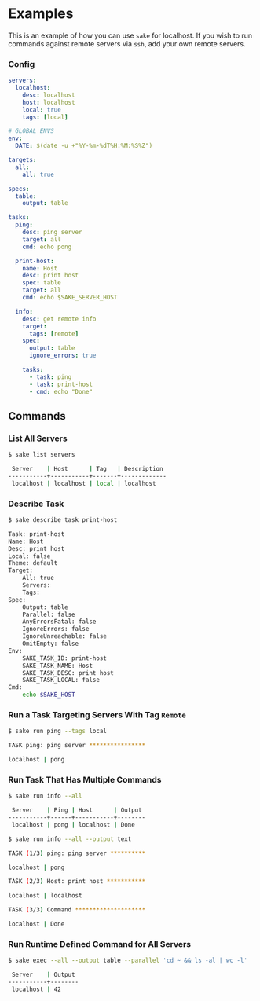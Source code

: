 # Examples

This is an example of how you can use `sake` for localhost. If you wish to run commands against remote servers via `ssh`, add your own remote servers.

### Config

```yaml
servers:
  localhost:
    desc: localhost
    host: localhost
    local: true
    tags: [local]

# GLOBAL ENVS
env:
  DATE: $(date -u +"%Y-%m-%dT%H:%M:%S%Z")

targets:
  all:
    all: true

specs:
  table:
    output: table

tasks:
  ping:
    desc: ping server
    target: all
    cmd: echo pong

  print-host:
    name: Host
    desc: print host
    spec: table
    target: all
    cmd: echo $SAKE_SERVER_HOST

  info:
    desc: get remote info
    target:
      tags: [remote]
    spec:
      output: table
      ignore_errors: true

    tasks:
      - task: ping
      - task: print-host
      - cmd: echo "Done"
```

## Commands

### List All Servers

```bash
$ sake list servers

 Server    | Host      | Tag   | Description
-----------+-----------+-------+-------------
 localhost | localhost | local | localhost
```

### Describe Task

```bash
$ sake describe task print-host

Task: print-host
Name: Host
Desc: print host
Local: false
Theme: default
Target:
    All: true
    Servers:
    Tags:
Spec:
    Output: table
    Parallel: false
    AnyErrorsFatal: false
    IgnoreErrors: false
    IgnoreUnreachable: false
    OmitEmpty: false
Env:
    SAKE_TASK_ID: print-host
    SAKE_TASK_NAME: Host
    SAKE_TASK_DESC: print host
    SAKE_TASK_LOCAL: false
Cmd:
    echo $SAKE_HOST
```

### Run a Task Targeting Servers With Tag `Remote`

```bash
$ sake run ping --tags local

TASK ping: ping server ****************

localhost | pong
```

### Run Task That Has Multiple Commands

```bash
$ sake run info --all

 Server    | Ping | Host      | Output
-----------+------+-----------+--------
 localhost | pong | localhost | Done

$ sake run info --all --output text

TASK (1/3) ping: ping server **********

localhost | pong

TASK (2/3) Host: print host ***********

localhost | localhost

TASK (3/3) Command ********************

localhost | Done
```

### Run Runtime Defined Command for All Servers

```bash
$ sake exec --all --output table --parallel 'cd ~ && ls -al | wc -l'

 Server    | Output
-----------+--------
 localhost | 42
```

